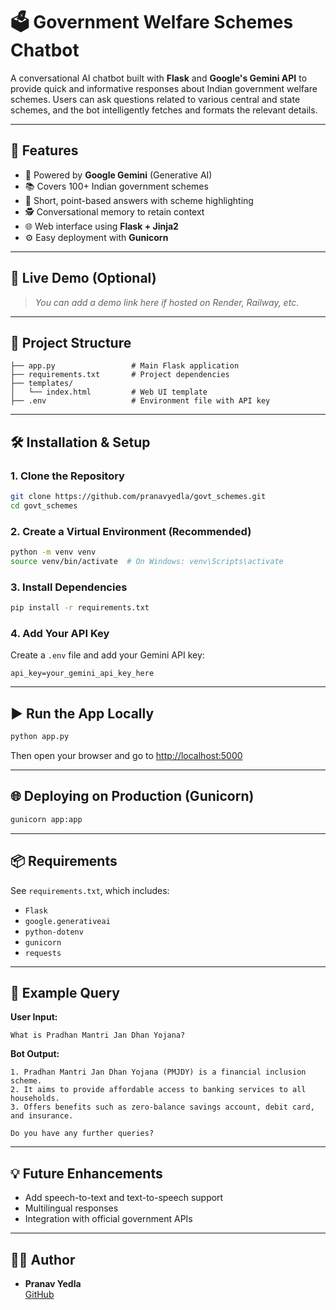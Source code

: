 # 🗳️ Government Welfare Schemes Chatbot

A conversational AI chatbot built with **Flask** and **Google's Gemini API** to provide quick and informative responses about Indian government welfare schemes. Users can ask questions related to various central and state schemes, and the bot intelligently fetches and formats the relevant details.

---

## 🧰 Features

- 🤖 Powered by **Google Gemini** (Generative AI)
- 📚 Covers 100+ Indian government schemes
- 📌 Short, point-based answers with scheme highlighting
- 🕵️ Conversational memory to retain context
- 🌐 Web interface using **Flask + Jinja2**
- ⚙️ Easy deployment with **Gunicorn**

---

## 🚀 Live Demo (Optional)

> _You can add a demo link here if hosted on Render, Railway, etc._

---

## 📂 Project Structure

```
├── app.py                 # Main Flask application
├── requirements.txt       # Project dependencies
├── templates/
│   └── index.html         # Web UI template
├── .env                   # Environment file with API key
```

---

## 🛠️ Installation & Setup

### 1. Clone the Repository

```bash
git clone https://github.com/pranavyedla/govt_schemes.git
cd govt_schemes
```

### 2. Create a Virtual Environment (Recommended)

```bash
python -m venv venv
source venv/bin/activate  # On Windows: venv\Scripts\activate
```

### 3. Install Dependencies

```bash
pip install -r requirements.txt
```

### 4. Add Your API Key

Create a `.env` file and add your Gemini API key:

```env
api_key=your_gemini_api_key_here
```

---

## ▶️ Run the App Locally

```bash
python app.py
```

Then open your browser and go to [http://localhost:5000](http://localhost:5000)

---

## 🌐 Deploying on Production (Gunicorn)

```bash
gunicorn app:app
```

---

## 📦 Requirements

See `requirements.txt`, which includes:

- `Flask`
- `google.generativeai`
- `python-dotenv`
- `gunicorn`
- `requests`

---

## 📘 Example Query

**User Input:**

```
What is Pradhan Mantri Jan Dhan Yojana?
```

**Bot Output:**

```
1. Pradhan Mantri Jan Dhan Yojana (PMJDY) is a financial inclusion scheme.
2. It aims to provide affordable access to banking services to all households.
3. Offers benefits such as zero-balance savings account, debit card, and insurance.

Do you have any further queries?
```

---

## 💡 Future Enhancements

- Add speech-to-text and text-to-speech support
- Multilingual responses
- Integration with official government APIs

---

## 👨‍💻 Author

- **Pranav Yedla**  
  [GitHub](https://github.com/pranavyedla)
